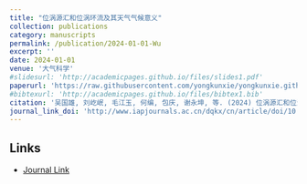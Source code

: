 ```yaml
---
title: "位涡源汇和位涡环流及其天气气候意义"
collection: publications
category: manuscripts
permalink: /publication/2024-01-01-Wu
excerpt: ''
date: 2024-01-01
venue: '大气科学'
#slidesurl: 'http://academicpages.github.io/files/slides1.pdf'
paperurl: 'https://raw.githubusercontent.com/yongkunxie/yongkunxie.github.io/main/files/2024-01-01-Wu.pdf'
#bibtexurl: 'http://academicpages.github.io/files/bibtex1.bib'
citation: '吴国雄, 刘屹岷, 毛江玉, 何编, 包庆, 谢永坤, 等. (2024) 位涡源汇和位涡环流及其天气气候意义. 大气科学, 48(1): 8−25.'
journal_link_doi: 'http://www.iapjournals.ac.cn/dqkx/cn/article/doi/10.3878/j.issn.1006-9895.2306.23319'
---
```

<!-- 在页面内容中添加链接显示 -->
<h2>Links</h2>
<ul>
    <li><a href="{{ page.journal_link_doi }}">Journal Link</a></li>
</ul>
